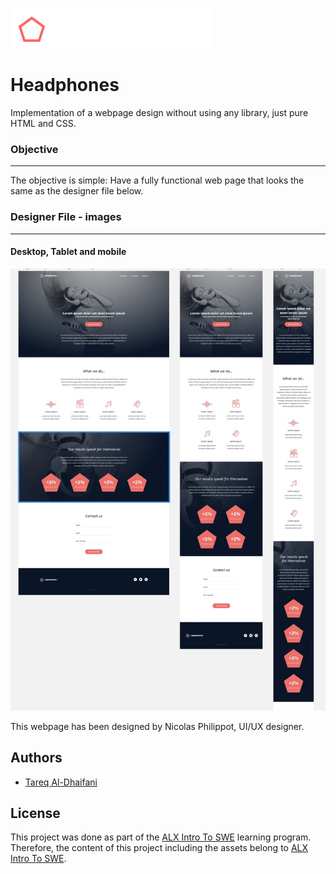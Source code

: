 
![Logo](./assets/logo_headphones.png)


# Headphones

Implementation of a webpage design without using any library, just pure HTML and CSS.





### Objective
---
The objective is simple: Have a fully functional web page that looks the same as the designer file below.


### Designer File - images
---

#### Desktop, Tablet and mobile
![design](./assets/design.jpg)



This webpage has been designed by Nicolas Philippot, UI/UX designer.
## Authors

- [Tareq Al-Dhaifani](https://www.github.com/aldhaifani)


## License

This project was done as part of the [ALX Intro To SWE](https://alxintrotoswe.com/) learning program. Therefore, the content of this project including the assets belong to [ALX Intro To SWE](https://alxintrotoswe.com/).

